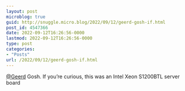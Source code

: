 ```yaml
---
layout: post
microblog: true
guid: http://snuggle.micro.blog/2022/09/12/geerd-gosh-if.html
post_id: 4547366
date: 2022-09-12T16:26:56-0000
lastmod: 2022-09-12T16:26:56-0000
type: post
categories:
- "Posts"
url: /2022/09/12/geerd-gosh-if.html
---
```

<p><span class="h-card" translate="no"><a href="https://norden.social/@Geerd" class="u-url mention">@<span>Geerd</span></a></span> Gosh. If you’re curious, this was an Intel Xeon S1200BTL server board</p>
